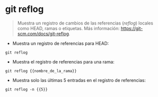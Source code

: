# git reflog

> Muestra un registro de cambios de las referencias (*reflog*) locales como HEAD, ramas o etiquetas.
> Más información: <https://git-scm.com/docs/git-reflog>.

- Muestra un registro de referencias para HEAD:

`git reflog`

- Muestra el registro de referencias para una rama:

`git reflog {{nombre_de_la_rama}}`

- Muestra solo las últimas 5 entradas en el registro de referencias:

`git reflog -n {{5}}`
